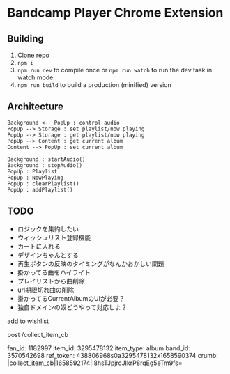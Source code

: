 # Bandcamp Player Chrome Extension 

## Building

1.  Clone repo
2.  `npm i`
3.  `npm run dev` to compile once or `npm run watch` to run the dev task in watch mode
4.  `npm run build` to build a production (minified) version

## Architecture

```plantuml
Background <-- PopUp : control audio
PopUp --> Storage : set playlist/now playing
PopUp --> Storage : get playlist/now playing
PopUp --> Content : get current album
Content --> PopUp : set current album

Background : startAudio()
Background : stopAudio()
PopUp : Playlist
PopUp : NowPlaying
PopUp : clearPlaylist()
PopUp : addPlaylist()
```

## TODO

- ロジックを集約したい
- ウィッシュリスト登録機能
- カートに入れる
- デザインちゃんとする
- 再生ボタンの反映のタイミングがなんかおかしい問題
- 掛かってる曲をハイライト
- プレイリストから曲削除
- url期限切れ曲の削除
- 掛かってるCurrentAlbumのUIが必要？
- 独自ドメインの奴どうやって対応しよ？

add to wishlist

post
/collect_item_cb

fan_id: 1182997
item_id: 3295478132
item_type: album
band_id: 3570542698
ref_token: 438806968s0a3295478132x1658590374
crumb: |collect_item_cb|1658592174|I8hsTJpjrcJIkrP8rqEg5eTm9fs=

